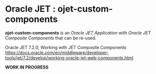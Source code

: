 
# Oracle JET : ojet-custom-components

**ojet-custom-components** is an *Oracle JET Application* with *Oracle JET Composite Components* that can be re-used.

Oracle JET 7.2.0, Working with JET Composite Components
https://docs.oracle.com/en/middleware/developer-tools/jet/7.2/develop/working-oracle-jet-web-components.html

**WORK IN PROGRESS**